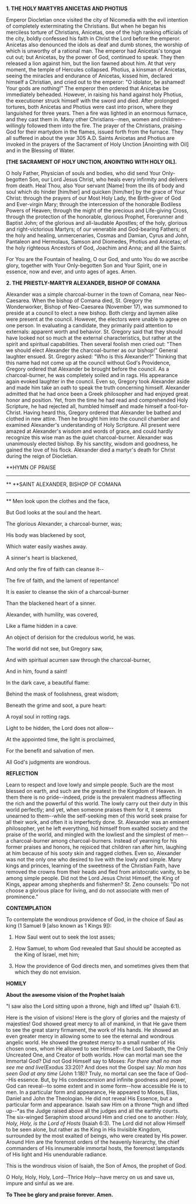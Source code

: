 
**1. THE HOLY MARTYRS ANICETAS AND PHOTIUS**

Emperor Diocletian once visited the city of Nicomedia with the evil intention of completely exterminating the Christians. But when he began his merciless torture of Christians, Anicetas, one of the high ranking officials of the city, boldly confessed his faith in Christ the Lord before the emperor. Anicetas also denounced the idols as deaf and dumb stones, the worship of which is unworthy of a rational man. The emperor had Anicetas's tongue cut out; but Anicetas, by the power of God, continued to speak. They then released a lion against him, but the lion fawned about him. At that very moment, the temple of Hercules collapsed. Photius, a kinsman of Anicetas, seeing the miracles and endurance of Anicetas, kissed him, declared himself a Christian, and cried out to the emperor: "O idolator, be ashamed! Your gods are nothing!" The emperor then ordered that Anicetas be immediately beheaded. However, in raising his hand against holy Photius, the executioner struck himself with the sword and died. After prolonged tortures, both Anicetas and Photius were cast into prison, where they languished for three years. Then a fire was lighted in an enormous furnace, and they cast them in. Many other Christians--men, women and children--willingly followed them into the fire. The prayer of the Christians, praising God for their martydom in the flames, issued forth from the furnace. They all suffered in about the year 305 A.D. Saints Anicetas and Photius are invoked in the prayers of the Sacrament of Holy Unction [Anointing with Oil] and in the Blessing of Water.


**[THE SACRAMENT OF HOLY UNCTION, ANOINTING WITH HOLY OIL].**


O holy Father, Physician of souls and bodies, who did send Your Only-begotten Son, our Lord Jesus Christ, who heals every infirmity and delivers from death. Heal Thou, also Your servant [Name] from the ills of body and soul which do hinder [him/her] and quicken [him/her] by the grace of Your Christ: through the prayers of our Most Holy Lady, the Birth-giver of God and Ever-virgin Mary; through the intercession of the honorable Bodiless Powers of Heaven; through the might of the precious and Life-giving Cross, through the protection of the honorable, glorious Prophet, Forerunner and Baptist John; of the glorious and all-laudable Apostles; of the holy, glorious and right-victorious Martyrs; of our venerable and God-bearing Fathers; of the holy and healing, unmercenaries, Cosmas and Damian, Cyrus and John, Pantaleon and Hermolaus, Samson and Diomedes, Photius and Anicetas; of the holy righteous Ancestors of God, Joachim and Anna; and all the Saints.

For You are the Fountain of healing, O our God, and unto You do we ascribe glory, together with Your Only-begotten Son and Your Spirit, one in essence, now and ever, and unto ages of ages. Amen.

**2. THE PRIESTLY-MARTYR ALEXANDER, BISHOP OF COMANA**

Alexander was a simple charcoal-burner in the town of Comana, near Neo-Caesarea. When the bishop of Comana died, St. Gregory the Wonderworker, Bishop of Neo-Caesarea (November 17), was summoned to preside at a council to elect a new bishop. Both clergy and laymen alike were present at the council. However, the electors were unable to agree on one person. In evaluating a candidate, they primarily paid attention to externals: apparent worth and behavior. St. Gregory said that they should have looked not so much at the external characteristics, but rather at the spirit and spiritual capabilities. Then several foolish men cried out: "Then we should elect Alexander the charcoal-burner as our bishop!" General laughter ensued. St. Gregory asked: "Who is this Alexander?" Thinking that this name had not come up at the council without God's Providence, Gregory ordered that Alexander be brought before the council. As a charcoal-burner, he was completely soiled and in rags. His appearance again evoked laughter in the council. Even so, Gregory took Alexander aside and made him take an oath to speak the truth concerning himself. Alexander admitted that he had once been a Greek philosopher and had enjoyed great honor and position. Yet, from the time he had read and comprehended Holy Scripture, he had rejected all, humbled himself and made himself a fool-for-Christ. Having heard this, Gregory ordered that Alexander be bathed and clothed in new attire. Then he brought him into the council chamber and examined Alexander's understanding of Holy Scripture. All present were amazed at Alexander's wisdom and words of grace, and could hardly recognize this wise man as the quiet charcoal-burner. Alexander was unanimously elected bishop. By his sanctity, wisdom and goodness, he gained the love of his flock. Alexander died a martyr's death for Christ during the reign of Diocletian.


**HYMN OF PRAISE
**** 
**
**SAINT ALEXANDER, BISHOP OF COMANA
**** 
**
Men look upon the clothes and the face,
 

But God looks at the soul and the heart.
 

The glorious Alexander, a charcoal-burner, was;
 

His body was blackened by soot,
 

Which water easily washes away.
 

A sinner's heart is blackened,
 

And only the fire of faith can cleanse it--
 

The fire of faith, and the lament of repentance!
 

It is easier to cleanse the skin of a charcoal-burner
 

Than the blackened heart of a sinner.
 

Alexander, with humility, was covered,
 

Like a flame hidden in a cave.


An object of derision for the credulous world, he was.
 

The world did not see, but Gregory saw,
 

And with spiritual acumen saw through the charcoal-burner,
 

And in him, found a saint!
 

In the dark cave, a beautiful flame:
 

Behind the mask of foolishness, great wisdom;
 

Beneath the grime and soot, a pure heart:
 

A royal soul in rotting rags.
 

Light to be hidden, the Lord does not allow--
 

At the appointed time, the light is proclaimed,
 

For the benefit and salvation of men.
 

All God's judgments are wondrous.
 

**REFLECTION**

Learn to respect and love lowly and simple people. Such are the most blessed on earth, and such are the greatest in the Kingdom of Heaven. In them there is no pride--indeed, pride is the prevalent madness afflecting the rich and the powerful of this world. The lowly carry out their duty in this world perfectly; and yet, when someone praises them for it, it seems unearned to them--while the self-seeking men of this world seek praise for all their work, and often it is imperfectly done. St. Alexander was an eminent philosopher, yet he left everything, hid himself from exalted society and the praise of the world, and mingled with the lowliest and the simplest of men--a charcoal-burner among charcoal-burners. Instead of yearning for his former praises and honors, he rejoiced that children ran after him, laughing at him because of his sooty skin and ragged clothes. Even so, Alexander was not the only one who desired to live with the lowly and simple. Many kings and princes, learning of the sweetness of the Christian Faith, have removed the crowns from their heads and fled from aristocratic vanity, to be among simple people. Did not the Lord Jesus Christ Himself, the King of Kings, appear among shepherds and fishermen? St. Zeno counsels: "Do not choose a glorious place for living, and do not associate with men of prominence."


**CONTEMPLATION**


To contemplate the wondrous providence of God, in the choice of Saul as king (1 Samuel 9 [also known as 1 Kings 9]):

1.  How Saul went out to seek the lost asses;

1.  How Samuel, to whom God revealed that Saul should be accepted as the King of Israel, met him;

1.  How the providence of God directs men, and sometimes gives them that which they do not envision.


**HOMILY**


**About the awesome vision of the Prophet Isaiah**

"I saw also the Lord sitting upon a throne, high and lifted up" (Isaiah 6:1).

Here is the vision of visions! Here is the glory of glories and the majesty of majesties! God showed great mercy to all of mankind, in that He gave them to see the great starry firmament, the work of His hands. He showed an even greater mercy in allowing some to see the eternal and wondrous angelic world. He showed the greatest mercy to a small number of His chosen ones, whom He allowed to see Himself--the Lord Sabaoth, the Only Uncreated One, and Creator of both worlds. How can mortal man see the Immortal God? Did not God Himself say to Moses: *For there shall no man see me and live*(Exodus 33:20)? And does not the Gospel say: *No man has seen God at any time* (John 1:18)? Truly, no mortal can see the face of God--His essence. But, by His condescension and infinite goodness and power, God can reveal--to some extent and in some form--how accessible He is to men. In a particular form and appearance, He appeared to Moses, Elias, Daniel and John the Theologian. He did not reveal His Essence, but a particular form and appearance. Isaiah saw Him on a throne *high and lifted up--*as the Judge raised above all the judges and all the earthly courts. The six-winged Seraphim stood around Him and cried one to another: *Holy, Holy, Holy, is the Lord of Hosts* (Isaiah 6:3). The Lord did not allow Himself to be seen alone, but rather as the King in His Invisible Kingdom, surrounded by the most exalted of beings, who were created by His power. Around Him are the foremost orders of the heavenly hierarchy, the chief commanders of His innumerable immortal hosts, the foremost lampstands of His light and His unendurable radiance.

This is the wondrous vision of Isaiah, the Son of Amos, the prophet of God.

O Holy, Holy, Holy, Lord--Thrice Holy--have mercy on us and save us, impure and sinful as we are.

**To Thee be glory and praise forever. Amen.**
